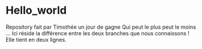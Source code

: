 # Hello_world
Repository fait par Timothée un jour de gagne
Qui peut le plus peut le moins ...
Ici réside la différence entre les deux branches que nous connaissons !
Elle tient en deux lignes.
